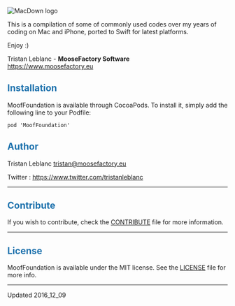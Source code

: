 ![MacDown logo](Documentation/MoofFoundation_Header.png)

This is a compilation of some of commonly used codes over my years of coding on Mac and iPhone, ported to Swift for latest platforms.<br>

Enjoy :)

Tristan Leblanc - **MooseFactory Software**<br>
<https://www.moosefactory.eu>


## <font color='#1E72AD'>Installation</font>

MoofFoundation is available through CocoaPods. To install it, simply add the following line to your Podfile:

	pod 'MoofFoundation'

## <font color='#1E72AD'>Author</font>

Tristan Leblanc <tristan@moosefactory.eu>

Twitter     :	<https://www.twitter.com/tristanleblanc>  

***

## <font color='#1E72AD'>Contribute</font>

If you wish to contribute, check the [CONTRIBUTE](CONTRIBUTE.md) file for more information.

***

## <font color='#1E72AD'>License</font>

MoofFoundation is available under the MIT license. See the [LICENSE](LICENSE) file for more info.

***

Updated 2016_12_09
